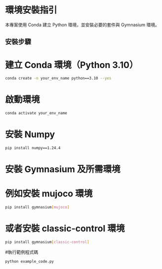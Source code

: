 # 環境安裝指引

本專案使用 Conda 建立 Python 環境，並安裝必要的套件與 Gymnasium 環境。

## 安裝步驟

# 建立 Conda 環境（Python 3.10）
```bash
conda create -n your_env_name python==3.10 --yes
```
# 啟動環境
```bash
conda activate your_env_name
```
# 安裝 Numpy
```bash
pip install numpy==1.24.4
```
# 安裝 Gymnasium 及所需環境
# 例如安裝 mujoco 環境
```bash
pip install gymnasium[mujoco]
```
# 或者安裝 classic-control 環境
```bash
pip install gymnasium[classic-control]
```
#執行範例程式碼
```bash
python example_code.py
```
